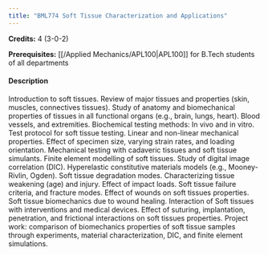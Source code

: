 ```yaml
---
title: "BML774 Soft Tissue Characterization and Applications"
---
```

**Credits:** 4 (3-0-2)

**Prerequisites:** [[/Applied Mechanics/APL100|APL100]] for B.Tech students of all departments

#### Description
Introduction to soft tissues. Review of major tissues and properties (skin, muscles, connectives tissues). Study of anatomy and biomechanical properties of tissues in all functional organs (e.g., brain, lungs, heart). Blood vessels, and extremities. Biochemical testing methods: In vivo and in vitro. Test protocol for soft tissue testing. Linear and non-linear mechanical properties. Effect of specimen size, varying strain rates, and loading orientation. Mechanical testing with cadaveric tissues and soft tissue simulants. Finite element modelling of soft tissues. Study of digital image correlation (DIC). Hyperelastic constitutive materials models (e.g., Mooney-Rivlin, Ogden). Soft tissue degradation modes. Characterizing tissue weakening (age) and injury. Effect of impact loads. Soft tissue failure criteria, and fracture modes. Effect of wounds on soft tissues properties. Soft tissue biomechanics due to wound healing. Interaction of Soft tissues with interventions and medical devices. Effect of suturing, implantation, penetration, and frictional interactions on soft tissues properties. Project work: comparison of biomechanics properties of soft tissue samples through experiments, material characterization, DIC, and finite element simulations.